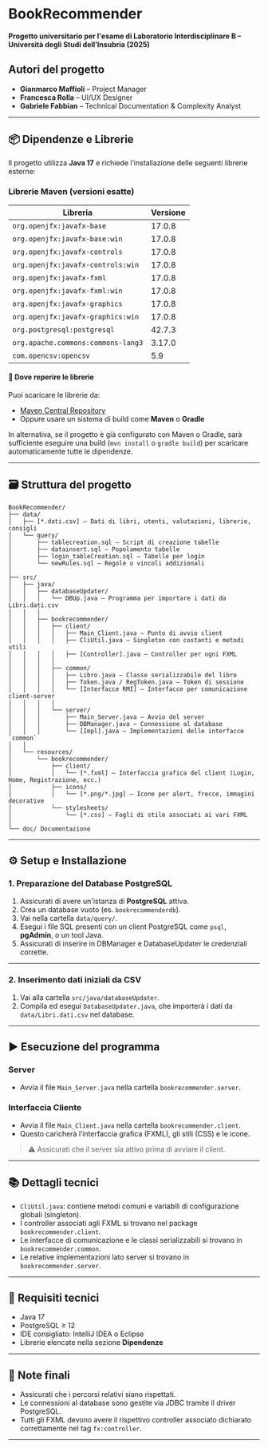 # BookRecommender

**Progetto universitario per l'esame di Laboratorio Interdisciplinare B – Università degli Studi dell’Insubria (2025)**

## Autori del progetto

- **Gianmarco Maffioli** – Project Manager
- **Francesca Rolla** – UI/UX Designer
- **Gabriele Fabbian** – Technical Documentation & Complexity Analyst

---

## 📦 Dipendenze e Librerie

Il progetto utilizza **Java 17** e richiede l’installazione delle seguenti librerie esterne:

### Librerie Maven (versioni esatte)

| Libreria | Versione |
|----------|----------|
| `org.openjfx:javafx-base` | 17.0.8 |
| `org.openjfx:javafx-base:win` | 17.0.8 |
| `org.openjfx:javafx-controls` | 17.0.8 |
| `org.openjfx:javafx-controls:win` | 17.0.8 |
| `org.openjfx:javafx-fxml` | 17.0.8 |
| `org.openjfx:javafx-fxml:win` | 17.0.8 |
| `org.openjfx:javafx-graphics` | 17.0.8 |
| `org.openjfx:javafx-graphics:win` | 17.0.8 |
| `org.postgresql:postgresql` | 42.7.3 |
| `org.apache.commons:commons-lang3` | 3.17.0 |
| `com.opencsv:opencsv` | 5.9 |
#### 🔗 Dove reperire le librerie

Puoi scaricare le librerie da:

- [Maven Central Repository](https://search.maven.org/)
- Oppure usare un sistema di build come **Maven** o **Gradle**

In alternativa, se il progetto è già configurato con Maven o Gradle, sarà sufficiente eseguire una build (`mvn install` o `gradle build`) per scaricare automaticamente tutte le dipendenze.

---

## 🗃️ Struttura del progetto

```
BookRecommender/
├── data/
│   ├── [*.dati.csv] — Dati di libri, utenti, valutazioni, librerie, consigli
│   └── query/
│       ├── tablecreation.sql — Script di creazione tabelle
│       ├── datainsert.sql — Popolamento tabelle
│       ├── login_tableCreation.sql — Tabelle per login
│       └── newRules.sql — Regole o vincoli addizionali
│
├── src/
│   ├── java/
│   │   ├── databaseUpdater/
│   │   │   └── DBUp.java — Programma per importare i dati da Libri.dati.csv
│   │   │
│   │   ├── bookrecommender/
│   │   │   ├── client/
│   │   │   │   ├── Main_Client.java — Punto di avvio client
│   │   │   │   ├── CliUtil.java — Singleton con costanti e metodi utili
│   │   │   │   ├── [Controller].java — Controller per ogni FXML
│   │   │   │
│   │   │   ├── common/
│   │   │   │   ├── Libro.java — Classe serializzabile del libro
│   │   │   │   ├── Token.java / RegToken.java — Token di sessione
│   │   │   │   └── [Interfacce RMI] — Interfacce per comunicazione client-server
│   │   │   │
│   │   │   └── server/
│   │   │       ├── Main_Server.java — Avvio del server
│   │   │       ├── DBManager.java — Connessione al database
│   │   │       └── [Impl].java — Implementazioni delle interfacce `common`
│   │
│   └── resources/
│       └── bookrecommender/
│           ├── client/
│           │   └── [*.fxml] — Interfaccia grafica del client (Login, Home, Registrazione, ecc.)
│           ├── icons/
│           │   └── [*.png/*.jpg] — Icone per alert, frecce, immagini decorative
│           └── stylesheets/
│               └── [*.css] — Fogli di stile associati ai vari FXML
│
└── doc/ Documentazione
```

---

## ⚙️ Setup e Installazione

### 1. Preparazione del Database PostgreSQL

1. Assicurati di avere un'istanza di **PostgreSQL** attiva.
2. Crea un database vuoto (es. `bookrecommenderdb`).
3. Vai nella cartella `data/query/`.
4. Esegui i file SQL presenti con un client PostgreSQL come `psql`, **pgAdmin**, o un tool Java.
5. Assicurati di inserire in DBManager e DatabaseUpdater le credenziali corrette.

---

### 2. Inserimento dati iniziali da CSV

1. Vai alla cartella `src/java/databaseUpdater`.
2. Compila ed esegui `DatabaseUpdater.java`, che importerà i dati da `data/Libri.dati.csv` nel database.

---

## ▶️ Esecuzione del programma

### Server

- Avvia il file `Main_Server.java` nella cartella `bookrecommender.server`.

### Interfaccia Cliente

- Avvia il file `Main_Client.java` nella cartella `bookrecommender.client`.
- Questo caricherà l’interfaccia grafica (FXML), gli stili (CSS) e le icone.

> ⚠️ Assicurati che il server sia attivo prima di avviare il client.

---

## 📚 Dettagli tecnici

- `CliUtil.java`: contiene metodi comuni e variabili di configurazione globali (singleton).
- I controller associati agli FXML si trovano nel package `bookrecommender.client`.
- Le interfacce di comunicazione e le classi serializzabili si trovano in `bookrecommender.common`.
- Le relative implementazioni lato server si trovano in `bookrecommender.server`.

---

## 🧪 Requisiti tecnici

- Java 17
- PostgreSQL ≥ 12
- IDE consigliato: IntelliJ IDEA o Eclipse
- Librerie elencate nella sezione **Dipendenze**

---

## 📌 Note finali

- Assicurati che i percorsi relativi siano rispettati.
- Le connessioni al database sono gestite via JDBC tramite il driver PostgreSQL.
- Tutti gli FXML devono avere il rispettivo controller associato dichiarato correttamente nel tag `fx:controller`.

---
